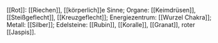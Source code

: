 [[Rot]]: [[Riechen]], [[körperlich]]e Sinne; Organe: [[Keimdrüsen]], [[Steißgeflecht]], [[Kreuzgeflecht]]; Energiezentrum: [[Wurzel Chakra]]; Metall: [[Silber]]; Edelsteine: [[Rubin]], [[Koralle]], [[Granat]], roter [[Jaspis]].